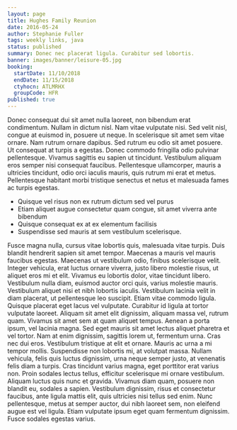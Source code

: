 ```yaml
---
layout: page
title: Hughes Family Reunion
date: 2016-05-24
author: Stephanie Fuller
tags: weekly links, java
status: published
summary: Donec nec placerat ligula. Curabitur sed lobortis.
banner: images/banner/leisure-05.jpg
booking:
  startDate: 11/10/2018
  endDate: 11/15/2018
  ctyhocn: ATLMRHX
  groupCode: HFR
published: true
---
```

Donec consequat dui sit amet nulla laoreet, non bibendum erat condimentum. Nullam in dictum nisl. Nam vitae vulputate nisi. Sed velit nisl, congue at euismod in, posuere ut neque. In scelerisque sit amet sem vitae ornare. Nam rutrum ornare dapibus. Sed rutrum eu odio sit amet posuere. Ut consequat at turpis a egestas. Donec commodo fringilla odio pulvinar pellentesque. Vivamus sagittis eu sapien ut tincidunt. Vestibulum aliquam eros semper nisi consequat faucibus. Pellentesque ullamcorper, mauris a ultricies tincidunt, odio orci iaculis mauris, quis rutrum mi erat et metus. Pellentesque habitant morbi tristique senectus et netus et malesuada fames ac turpis egestas.

* Quisque vel risus non ex rutrum dictum sed vel purus
* Etiam aliquet augue consectetur quam congue, sit amet viverra ante bibendum
* Quisque consequat ex at ex elementum facilisis
* Suspendisse sed mauris at sem vestibulum scelerisque.

Fusce magna nulla, cursus vitae lobortis quis, malesuada vitae turpis. Duis blandit hendrerit sapien sit amet tempor. Maecenas a mauris vel mauris faucibus egestas. Maecenas ut vestibulum odio, finibus scelerisque velit. Integer vehicula, erat luctus ornare viverra, justo libero molestie risus, ut aliquet eros mi et elit. Vivamus eu lobortis dolor, vitae tincidunt libero. Vestibulum nulla diam, euismod auctor orci quis, varius molestie mauris. Vestibulum aliquet nisi et nibh lobortis iaculis. Vestibulum lacinia velit in diam placerat, ut pellentesque leo suscipit. Etiam vitae commodo ligula. Quisque placerat eget lacus vel vulputate. Curabitur id ligula at tortor vulputate laoreet. Aliquam sit amet elit dignissim, aliquam massa vel, rutrum quam. Vivamus sit amet sem at quam aliquet tempus. Aenean a porta ipsum, vel lacinia magna. Sed eget mauris sit amet lectus aliquet pharetra et vel tortor.
Nam at enim dignissim, sagittis lorem ut, fermentum urna. Cras nec dui eros. Vestibulum tristique at elit et ornare. Mauris ac urna a mi tempor mollis. Suspendisse non lobortis mi, at volutpat massa. Nullam vehicula, felis quis luctus dignissim, urna neque semper justo, at venenatis felis diam a turpis. Cras tincidunt varius magna, eget porttitor erat varius non. Proin sodales lectus tellus, efficitur scelerisque mi ornare vestibulum. Aliquam luctus quis nunc et gravida. Vivamus diam quam, posuere non blandit eu, sodales a sapien. Vestibulum dignissim, risus et consectetur faucibus, ante ligula mattis elit, quis ultricies nisi tellus sed enim. Nunc pellentesque, metus at semper auctor, dui nibh laoreet sem, non eleifend augue est vel ligula. Etiam vulputate ipsum eget quam fermentum dignissim. Fusce sodales egestas varius.
